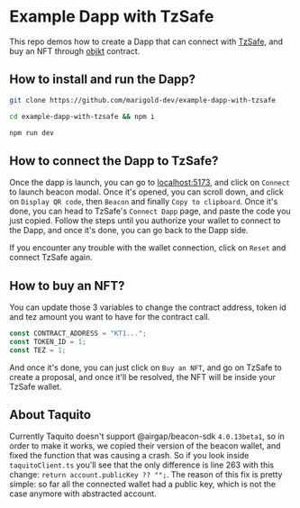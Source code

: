 # Example Dapp with TzSafe

This repo demos how to create a Dapp that can connect with [TzSafe](https://github.com/marigold-dev/tzsafe-ui), and buy an NFT through [objkt](https://objkt.com/) contract.

## How to install and run the Dapp?

```bash
git clone https://github.com/marigold-dev/example-dapp-with-tzsafe
```

```bash
cd example-dapp-with-tzsafe && npm i
```

```bash
npm run dev
```

## How to connect the Dapp to TzSafe?

Once the dapp is launch, you can go to [localhost:5173](https://localhost:5173/), and click on `Connect` to launch beacon modal. Once it's opened, you can scroll down, and click on `Display QR code`, then `Beacon` and finally `Copy to clipboard`. Once it's done, you can head to TzSafe's `Connect Dapp` page, and paste the code you just copied. Follow the steps until you authorize your wallet to connect to the Dapp, and once it's done, you can go back to the Dapp side.

If you encounter any trouble with the wallet connection, click on `Reset` and connect TzSafe again.

## How to buy an NFT?

You can update those 3 variables to change the contract address, token id and tez amount you want to have for the contract call.

```ts
const CONTRACT_ADDRESS = "KT1...";
const TOKEN_ID = 1;
const TEZ = 1;
```

And once it's done, you can just click on `Buy an NFT`, and go on TzSafe to create a proposal, and once it'll be resolved, the NFT will be inside your TzSafe wallet.

## About Taquito

Currently Taquito doesn't support @airgap/beacon-sdk `4.0.13beta1`, so in order to make it works, we copied their version of the beacon wallet, and fixed the function that was causing a crash. So if you look inside `taquitoClient.ts` you'll see that the only difference is line 263 with this change: `return account.publicKey ?? "";`.
The reason of this fix is pretty simple: so far all the connected wallet had a public key, which is not the case anymore with abstracted account.
